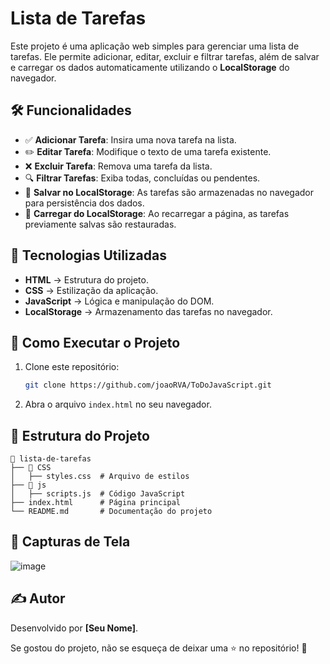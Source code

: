 # Lista de Tarefas

Este projeto é uma aplicação web simples para gerenciar uma lista de tarefas. Ele permite adicionar, editar, excluir e filtrar tarefas, além de salvar e carregar os dados automaticamente utilizando o **LocalStorage** do navegador.

## 🛠️ Funcionalidades
- ✅ **Adicionar Tarefa**: Insira uma nova tarefa na lista.
- ✏️ **Editar Tarefa**: Modifique o texto de uma tarefa existente.
- ❌ **Excluir Tarefa**: Remova uma tarefa da lista.
- 🔍 **Filtrar Tarefas**: Exiba todas, concluídas ou pendentes.
- 💾 **Salvar no LocalStorage**: As tarefas são armazenadas no navegador para persistência dos dados.
- 🔄 **Carregar do LocalStorage**: Ao recarregar a página, as tarefas previamente salvas são restauradas.

## 📌 Tecnologias Utilizadas
- **HTML** → Estrutura do projeto.
- **CSS** → Estilização da aplicação.
- **JavaScript** → Lógica e manipulação do DOM.
- **LocalStorage** → Armazenamento das tarefas no navegador.

## 🚀 Como Executar o Projeto
1. Clone este repositório:
   ```sh
   git clone https://github.com/joaoRVA/ToDoJavaScript.git
   ```
2. Abra o arquivo `index.html` no seu navegador.

## 📂 Estrutura do Projeto
```
📁 lista-de-tarefas
├── 📂 CSS
│   ├── styles.css  # Arquivo de estilos
├── 📂 js
│   ├── scripts.js  # Código JavaScript
├── index.html      # Página principal
└── README.md       # Documentação do projeto
```

## 📸 Capturas de Tela
![image](https://github.com/user-attachments/assets/777b5874-8714-4088-bab9-e68df7eec75e)


## ✍️ Autor
Desenvolvido por **[Seu Nome]**.

Se gostou do projeto, não se esqueça de deixar uma ⭐ no repositório! 🚀

